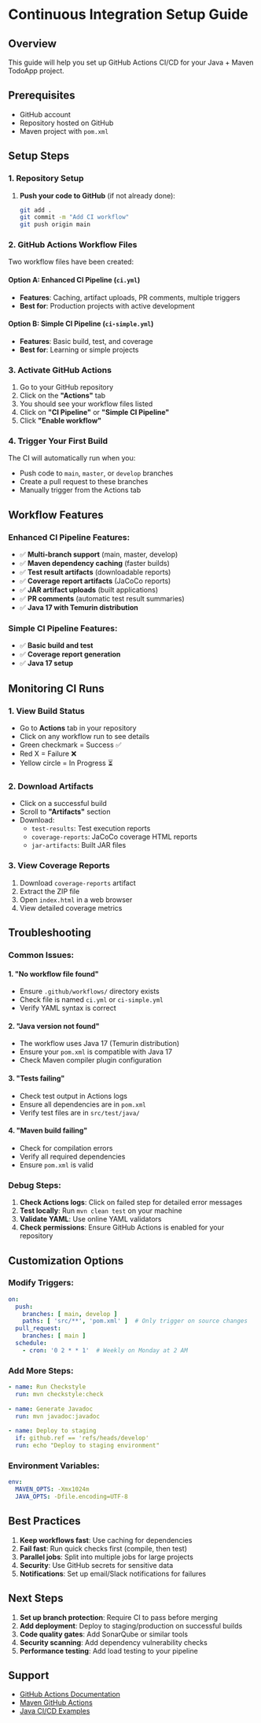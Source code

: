# Continuous Integration Setup Guide

## Overview
This guide will help you set up GitHub Actions CI/CD for your Java + Maven TodoApp project.

## Prerequisites
- GitHub account
- Repository hosted on GitHub
- Maven project with `pom.xml`

## Setup Steps

### 1. Repository Setup
1. **Push your code to GitHub** (if not already done):
   ```bash
   git add .
   git commit -m "Add CI workflow"
   git push origin main
   ```

### 2. GitHub Actions Workflow Files
Two workflow files have been created:

#### Option A: Enhanced CI Pipeline (`ci.yml`)
- **Features**: Caching, artifact uploads, PR comments, multiple triggers
- **Best for**: Production projects with active development

#### Option B: Simple CI Pipeline (`ci-simple.yml`)
- **Features**: Basic build, test, and coverage
- **Best for**: Learning or simple projects

### 3. Activate GitHub Actions
1. Go to your GitHub repository
2. Click on the **"Actions"** tab
3. You should see your workflow files listed
4. Click on **"CI Pipeline"** or **"Simple CI Pipeline"**
5. Click **"Enable workflow"**

### 4. Trigger Your First Build
The CI will automatically run when you:
- Push code to `main`, `master`, or `develop` branches
- Create a pull request to these branches
- Manually trigger from the Actions tab

## Workflow Features

### Enhanced CI Pipeline Features:
- ✅ **Multi-branch support** (main, master, develop)
- ✅ **Maven dependency caching** (faster builds)
- ✅ **Test result artifacts** (downloadable reports)
- ✅ **Coverage report artifacts** (JaCoCo reports)
- ✅ **JAR artifact uploads** (built applications)
- ✅ **PR comments** (automatic test result summaries)
- ✅ **Java 17 with Temurin distribution**

### Simple CI Pipeline Features:
- ✅ **Basic build and test**
- ✅ **Coverage report generation**
- ✅ **Java 17 setup**

## Monitoring CI Runs

### 1. View Build Status
- Go to **Actions** tab in your repository
- Click on any workflow run to see details
- Green checkmark = Success ✅
- Red X = Failure ❌
- Yellow circle = In Progress ⏳

### 2. Download Artifacts
- Click on a successful build
- Scroll to **"Artifacts"** section
- Download:
  - `test-results`: Test execution reports
  - `coverage-reports`: JaCoCo coverage HTML reports
  - `jar-artifacts`: Built JAR files

### 3. View Coverage Reports
1. Download `coverage-reports` artifact
2. Extract the ZIP file
3. Open `index.html` in a web browser
4. View detailed coverage metrics

## Troubleshooting

### Common Issues:

#### 1. "No workflow file found"
- Ensure `.github/workflows/` directory exists
- Check file is named `ci.yml` or `ci-simple.yml`
- Verify YAML syntax is correct

#### 2. "Java version not found"
- The workflow uses Java 17 (Temurin distribution)
- Ensure your `pom.xml` is compatible with Java 17
- Check Maven compiler plugin configuration

#### 3. "Tests failing"
- Check test output in Actions logs
- Ensure all dependencies are in `pom.xml`
- Verify test files are in `src/test/java/`

#### 4. "Maven build failing"
- Check for compilation errors
- Verify all required dependencies
- Ensure `pom.xml` is valid

### Debug Steps:
1. **Check Actions logs**: Click on failed step for detailed error messages
2. **Test locally**: Run `mvn clean test` on your machine
3. **Validate YAML**: Use online YAML validators
4. **Check permissions**: Ensure GitHub Actions is enabled for your repository

## Customization Options

### Modify Triggers:
```yaml
on:
  push:
    branches: [ main, develop ]
    paths: [ 'src/**', 'pom.xml' ]  # Only trigger on source changes
  pull_request:
    branches: [ main ]
  schedule:
    - cron: '0 2 * * 1'  # Weekly on Monday at 2 AM
```

### Add More Steps:
```yaml
- name: Run Checkstyle
  run: mvn checkstyle:check
  
- name: Generate Javadoc
  run: mvn javadoc:javadoc
  
- name: Deploy to staging
  if: github.ref == 'refs/heads/develop'
  run: echo "Deploy to staging environment"
```

### Environment Variables:
```yaml
env:
  MAVEN_OPTS: -Xmx1024m
  JAVA_OPTS: -Dfile.encoding=UTF-8
```

## Best Practices

1. **Keep workflows fast**: Use caching for dependencies
2. **Fail fast**: Run quick checks first (compile, then test)
3. **Parallel jobs**: Split into multiple jobs for large projects
4. **Security**: Use GitHub secrets for sensitive data
5. **Notifications**: Set up email/Slack notifications for failures

## Next Steps

1. **Set up branch protection**: Require CI to pass before merging
2. **Add deployment**: Deploy to staging/production on successful builds
3. **Code quality gates**: Add SonarQube or similar tools
4. **Security scanning**: Add dependency vulnerability checks
5. **Performance testing**: Add load testing to your pipeline

## Support

- [GitHub Actions Documentation](https://docs.github.com/en/actions)
- [Maven GitHub Actions](https://github.com/actions/setup-java)
- [Java CI/CD Examples](https://github.com/actions/starter-workflows/tree/main/ci)
